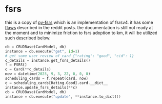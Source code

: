 # fsrs

this is a copy of [py-fsrs][1] which is an implementation of fsrsv4. it has some
[flaws][2] described in the reddit posts. the documentation is still not ready
at the moment and to minimize friction to fsrs adoption to km, it will be
utilized such described below.

```python
cb = CRUDBase(CardModel, db)
instance = cb.execute("get", id=1)
# get some user review of card {"rating": "good", "cid": 1}
c_details = instance.get_fsrs_details()
f = FSRS()
c = Card(**c_details)
now = datetime(2023, 9, 3, 22, 0, 0, 0)
scheduling_cards = f.repeat(card, now)
c = scheduling_cards[Rating.Good].card.__dict__
instance.update_fsrs_details(**c)
cb = CRUDBase(CardModel, db)
instance = cb.execute("update", **instance.to_dict())
```


[1]: https://github.com/open-spaced-repetition/py-fsrs
[2]: https://www.reddit.com/r/Anki/comments/15mab3r/fsrs_explained_part_1_what_it_is_and_how_it_works/
